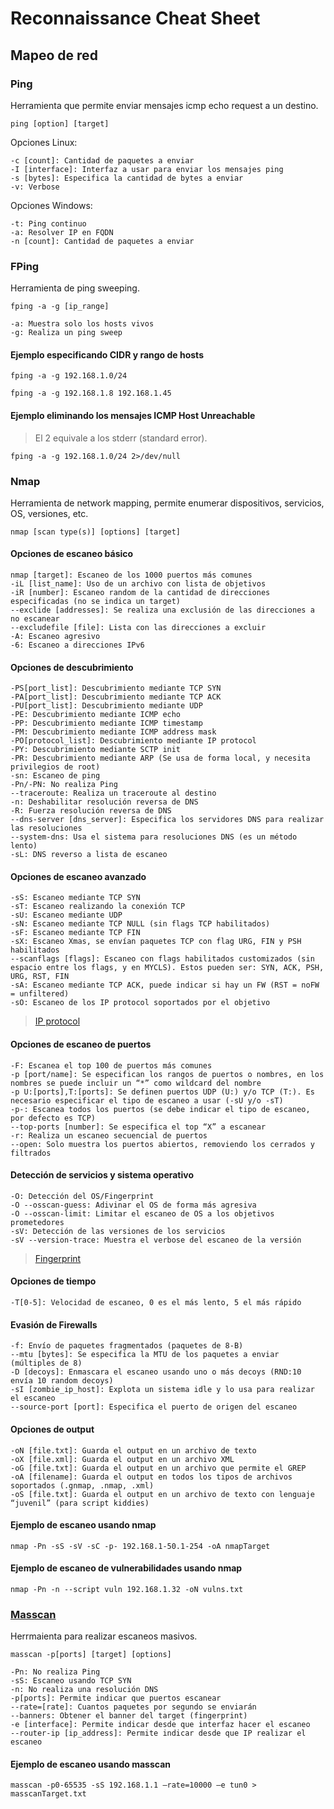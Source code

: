 # Reconnaissance Cheat Sheet

## Mapeo de red

### Ping

Herramienta que permite enviar mensajes icmp echo request a un destino.

`ping [option] [target]`

Opciones Linux:

```
-c [count]: Cantidad de paquetes a enviar
-I [interface]: Interfaz a usar para enviar los mensajes ping
-s [bytes]: Especifica la cantidad de bytes a enviar
-v: Verbose
```

Opciones Windows:

```
-t: Ping continuo
-a: Resolver IP en FQDN
-n [count]: Cantidad de paquetes a enviar
```

### FPing

Herramienta de ping sweeping.

`fping -a -g [ip_range]`

```
-a: Muestra solo los hosts vivos
-g: Realiza un ping sweep
```

#### Ejemplo especificando CIDR y rango de hosts

`fping -a -g 192.168.1.0/24`

`fping -a -g 192.168.1.8 192.168.1.45`

#### Ejemplo eliminando los mensajes ICMP Host Unreachable

> El 2 equivale a los stderr (standard error).

`fping -a -g 192.168.1.0/24 2>/dev/null`

### Nmap

Herramienta de network mapping, permite enumerar dispositivos, servicios, OS, versiones, etc.

`nmap [scan type(s)] [options] [target]`

#### Opciones de escaneo básico

```
nmap [target]: Escaneo de los 1000 puertos más comunes
-iL [list_name]: Uso de un archivo con lista de objetivos
-iR [number]: Escaneo random de la cantidad de direcciones especificadas (no se indica un target)
--exclide [addresses]: Se realiza una exclusión de las direcciones a no escanear
--excludefile [file]: Lista con las direcciones a excluir
-A: Escaneo agresivo
-6: Escaneo a direcciones IPv6
```

#### Opciones de descubrimiento

```
-PS[port_list]: Descubrimiento mediante TCP SYN
-PA[port_list]: Descubrimiento mediante TCP ACK
-PU[port_list]: Descubrimiento mediante UDP
-PE: Descubrimiento mediante ICMP echo
-PP: Descubrimiento mediante ICMP timestamp
-PM: Descubrimiento mediante ICMP address mask
-PO[protocol_list]: Descubrimiento mediante IP protocol
-PY: Descubrimiento mediante SCTP init
-PR: Descubrimiento mediante ARP (Se usa de forma local, y necesita privilegios de root)
-sn: Escaneo de ping
-Pn/-PN: No realiza Ping
--traceroute: Realiza un traceroute al destino
-n: Deshabilitar resolución reversa de DNS
-R: Fuerza resolución reversa de DNS
--dns-server [dns_server]: Especifica los servidores DNS para realizar las resoluciones
--system-dns: Usa el sistema para resoluciones DNS (es un método lento)
-sL: DNS reverso a lista de escaneo
```

#### Opciones de escaneo avanzado

```
-sS: Escaneo mediante TCP SYN
-sT: Escaneo realizando la conexión TCP
-sU: Escaneo mediante UDP
-sN: Escaneo mediante TCP NULL (sin flags TCP habilitados)
-sF: Escaneo mediante TCP FIN
-sX: Escaneo Xmas, se envían paquetes TCP con flag URG, FIN y PSH habilitados
--scanflags [flags]: Escaneo con flags habilitados customizados (sin espacio entre los flags, y en MYCLS). Estos pueden ser: SYN, ACK, PSH, URG, RST, FIN
-sA: Escaneo mediante TCP ACK, puede indicar si hay un FW (RST = noFW = unfiltered)
-sO: Escaneo de los IP protocol soportados por el objetivo
```

> [IP protocol](http://iana.org/assignments/protocol-numbers)

#### Opciones de escaneo de puertos

```
-F: Escanea el top 100 de puertos más comunes
-p [port/name]: Se especifican los rangos de puertos o nombres, en los nombres se puede incluir un “*” como wildcard del nombre
-p U:[ports],T:[ports]: Se definen puertos UDP (U:) y/o TCP (T:). Es necesario especificar el tipo de escaneo a usar (-sU y/o -sT)
-p-: Escanea todos los puertos (se debe indicar el tipo de escaneo, por defecto es TCP)
--top-ports [number]: Se especifica el top “X” a escanear
-r: Realiza un escaneo secuencial de puertos
--open: Solo muestra los puertos abiertos, removiendo los cerrados y filtrados
```

#### Detección de servicios y sistema operativo

```
-O: Detección del OS/Fingerprint
-O --osscan-guess: Adivinar el OS de forma más agresiva
-O --osscan-limit: Limitar el escaneo de OS a los objetivos prometedores
-sV: Detección de las versiones de los servicios
-sV --version-trace: Muestra el verbose del escaneo de la versión
```

> [Fingerprint](http://nmap.org/submit/)

#### Opciones de tiempo

```
-T[0-5]: Velocidad de escaneo, 0 es el más lento, 5 el más rápido
```

#### Evasión de Firewalls

```
-f: Envío de paquetes fragmentados (paquetes de 8-B)
--mtu [bytes]: Se especifica la MTU de los paquetes a enviar (múltiples de 8)
-D [decoys]: Enmascara el escaneo usando uno o más decoys (RND:10 envía 10 random decoys)
-sI [zombie_ip_host]: Explota un sistema idle y lo usa para realizar el escaneo
--source-port [port]: Especifica el puerto de origen del escaneo
```

#### Opciones de output

```
-oN [file.txt]: Guarda el output en un archivo de texto
-oX [file.xml]: Guarda el output en un archivo XML
-oG [file.txt]: Guarda el output en un archivo que permite el GREP
-oA [filename]: Guarda el output en todos los tipos de archivos soportados (.gnmap, .nmap, .xml)
-oS [file.txt]: Guarda el output en un archivo de texto con lenguaje “juvenil” (para script kiddies)
```

#### Ejemplo de escaneo usando nmap

`nmap -Pn -sS -sV -sC -p- 192.168.1-50.1-254 -oA nmapTarget`

#### Ejemplo de escaneo de vulnerabilidades usando nmap

`nmap -Pn -n --script vuln 192.168.1.32 -oN vulns.txt`

### [Masscan](https://github.com/robertdavidgraham/masscan)

Herrmaienta para realizar escaneos masivos.

`masscan -p[ports] [target] [options]`

```
-Pn: No realiza Ping
-sS: Escaneo usando TCP SYN
-n: No realiza una resolución DNS
-p[ports]: Permite indicar que puertos escanear
--rate=[rate]: Cuantos paquetes por segundo se enviarán
--banners: Obtener el banner del target (fingerprint)
-e [interface]: Permite indicar desde que interfaz hacer el escaneo
--router-ip [ip_address]: Permite indicar desde que IP realizar el escaneo
```

#### Ejemplo de escaneo usando masscan

`masscan -p0-65535 -sS 192.168.1.1 –rate=10000 –e tun0 > masscanTarget.txt`
